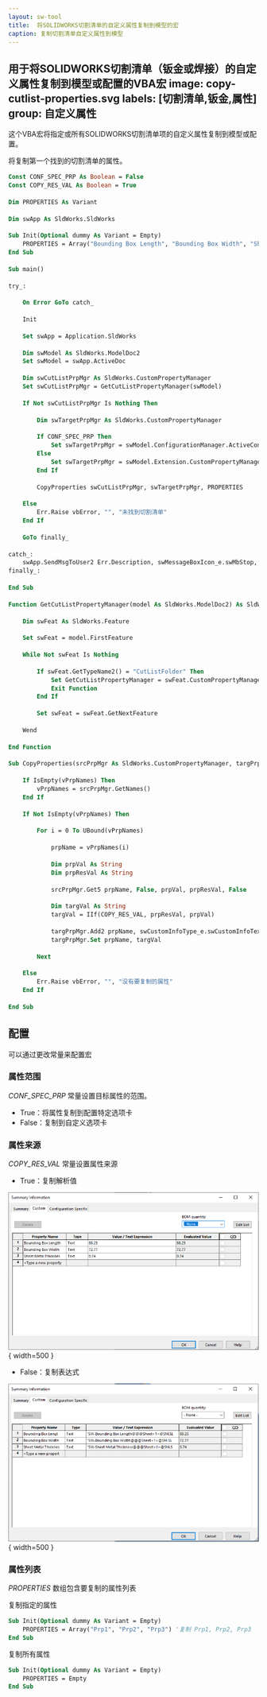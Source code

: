 ```yaml
---
layout: sw-tool
title:  将SOLIDWORKS切割清单的自定义属性复制到模型的宏
caption: 复制切割清单自定义属性到模型
---
```

 用于将SOLIDWORKS切割清单（钣金或焊接）的自定义属性复制到模型或配置的VBA宏
image: copy-cutlist-properties.svg
labels: [切割清单,钣金,属性]
group: 自定义属性
---
这个VBA宏将指定或所有SOLIDWORKS切割清单项的自定义属性复制到模型或配置。

将复制第一个找到的切割清单的属性。

~~~ vb
Const CONF_SPEC_PRP As Boolean = False
Const COPY_RES_VAL As Boolean = True

Dim PROPERTIES As Variant

Dim swApp As SldWorks.SldWorks

Sub Init(Optional dummy As Variant = Empty)
    PROPERTIES = Array("Bounding Box Length", "Bounding Box Width", "Sheet Metal Thickness") '要复制的自定义属性列表，或者为空以复制所有属性
End Sub

Sub main()
    
try_:
    
    On Error GoTo catch_
    
    Init
    
    Set swApp = Application.SldWorks
    
    Dim swModel As SldWorks.ModelDoc2
    Set swModel = swApp.ActiveDoc
    
    Dim swCutListPrpMgr As SldWorks.CustomPropertyManager
    Set swCutListPrpMgr = GetCutListPropertyManager(swModel)
    
    If Not swCutListPrpMgr Is Nothing Then
        
        Dim swTargetPrpMgr As SldWorks.CustomPropertyManager
        
        If CONF_SPEC_PRP Then
            Set swTargetPrpMgr = swModel.ConfigurationManager.ActiveConfiguration.CustomPropertyManager
        Else
            Set swTargetPrpMgr = swModel.Extension.CustomPropertyManager("")
        End If
        
        CopyProperties swCutListPrpMgr, swTargetPrpMgr, PROPERTIES
        
    Else
        Err.Raise vbError, "", "未找到切割清单"
    End If
    
    GoTo finally_
    
catch_:
    swApp.SendMsgToUser2 Err.Description, swMessageBoxIcon_e.swMbStop, swMessageBoxBtn_e.swMbOk
finally_:

End Sub

Function GetCutListPropertyManager(model As SldWorks.ModelDoc2) As SldWorks.CustomPropertyManager

    Dim swFeat As SldWorks.Feature
    
    Set swFeat = model.FirstFeature
    
    While Not swFeat Is Nothing
        
        If swFeat.GetTypeName2() = "CutListFolder" Then
            Set GetCutListPropertyManager = swFeat.CustomPropertyManager
            Exit Function
        End If

        Set swFeat = swFeat.GetNextFeature
        
    Wend
    
End Function

Sub CopyProperties(srcPrpMgr As SldWorks.CustomPropertyManager, targPrpMgr As SldWorks.CustomPropertyManager, vPrpNames As Variant)

    If IsEmpty(vPrpNames) Then
        vPrpNames = srcPrpMgr.GetNames()
    End If
    
    If Not IsEmpty(vPrpNames) Then
    
        For i = 0 To UBound(vPrpNames)
                        
            prpName = vPrpNames(i)

            Dim prpVal As String
            Dim prpResVal As String
                        
            srcPrpMgr.Get5 prpName, False, prpVal, prpResVal, False
            
            Dim targVal As String
            targVal = IIf(COPY_RES_VAL, prpResVal, prpVal)
            
            targPrpMgr.Add2 prpName, swCustomInfoType_e.swCustomInfoText, targVal
            targPrpMgr.Set prpName, targVal
            
        Next
        
    Else
        Err.Raise vbError, "", "没有要复制的属性"
    End If
    
End Sub
~~~



## 配置

可以通过更改常量来配置宏

### 属性范围

*CONF_SPEC_PRP* 常量设置目标属性的范围。

* True：将属性复制到配置特定选项卡
* False：复制到自定义选项卡

### 属性来源

*COPY_RES_VAL* 常量设置属性来源

* True：复制解析值
    
![将解析值复制到自定义属性](copied-property-values.png) { width=500 }

* False：复制表达式

![将表达式复制到自定义属性](copied-expressions.png) { width=500 }

### 属性列表

*PROPERTIES* 数组包含要复制的属性列表
    
复制指定的属性

~~~ vb
Sub Init(Optional dummy As Variant = Empty)
    PROPERTIES = Array("Prp1", "Prp2", "Prp3") '复制 Prp1, Prp2, Prp3
End Sub
~~~

复制所有属性

~~~ vb
Sub Init(Optional dummy As Variant = Empty)
    PROPERTIES = Empty
End Sub
~~~